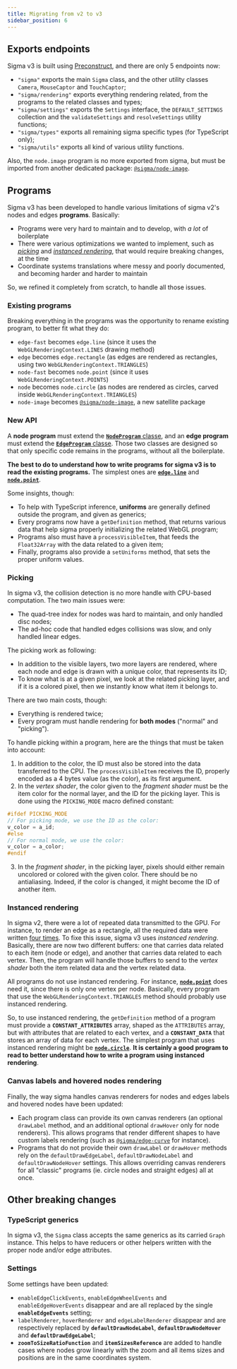 ```yaml
---
title: Migrating from v2 to v3
sidebar_position: 6
---
```


## Exports endpoints

Sigma v3 is built using [Preconstruct](https://preconstruct.tools/), and there are only 5 endpoints now:

- `"sigma"` exports the main `Sigma` class, and the other utility classes `Camera`, `MouseCaptor` and `TouchCaptor`;
- `"sigma/rendering"` exports everything rendering related, from the programs to the related classes and types;
- `"sigma/settings"` exports the `Settings` interface, the `DEFAULT_SETTINGS` collection and the `validateSettings` and `resolveSettings` utility functions;
- `"sigma/types"` exports all remaining sigma specific types (for TypeScript only);
- `"sigma/utils"` exports all kind of various utility functions.

Also, the `node.image` program is no more exported from sigma, but must be imported from another dedicated package: [`@sigma/node-image`](https://www.npmjs.com/package/@sigma/node-image).

## Programs

Sigma v3 has been developed to handle various limitations of sigma v2's nodes and edges **programs**. Basically:

- Programs were very hard to maintain and to develop, with _a lot_ of boilerplate
- There were various optimizations we wanted to implement, such as [_picking_](https://webglfundamentals.org/webgl/lessons/webgl-picking.html) and [_instanced rendering_](https://webglfundamentals.org/webgl/lessons/webgl-instanced-drawing.html), that would require breaking changes, at the time
- Coordinate systems translations where messy and poorly documented, and becoming harder and harder to maintain

So, we refined it completely from scratch, to handle all those issues.

### Existing programs

Breaking everything in the programs was the opportunity to rename existing program, to better fit what they do:

- `edge-fast` becomes `edge.line` (since it uses the `WebGLRenderingContext.LINES` drawing method)
- `edge` becomes `edge.rectangle` (as edges are rendered as rectangles, using two `WebGLRenderingContext.TRIANGLES`)
- `node-fast` becomes `node.point` (since it uses `WebGLRenderingContext.POINTS`)
- `node` becomes `node.circle` (as nodes are rendered as circles, carved inside `WebGLRenderingContext.TRIANGLES`)
- `node-image` becomes [`@sigma/node-image`](https://www.npmjs.com/package/@sigma/node-image), a new satellite package

### New API

A **node program** must extend the [**`NodeProgram`** classe](https://github.com/jacomyal/sigma.js/blob/main/packages/sigma/src/rendering/node.ts), and an **edge program** must extend the [**`EdgeProgram`** classe](https://github.com/jacomyal/sigma.js/blob/main/packages/sigma/src/rendering/edge.ts). Those two classes are designed so that only specific code remains in the programs, without all the boilerplate.

**The best to do to understand how to write programs for sigma v3 is to read the existing programs.** The simplest ones are [**`edge.line`**](https://github.com/jacomyal/sigma.js/tree/main/packages/sigma/src/rendering/programs/edge-line) and [**`node.point`**](https://github.com/jacomyal/sigma.js/tree/main/packages/sigma/src/rendering/programs/node-point).

Some insights, though:

- To help with TypeScript inference, **uniforms** are generally defined outside the program, and given as generics;
- Every programs now have a `getDefinition` method, that returns various data that help sigma properly initializing the related WebGL program;
- Programs also must have a `processVisibleItem`, that feeds the `Float32Array` with the data related to a given item;
- Finally, programs also provide a `setUniforms` method, that sets the proper uniform values.

### Picking

In sigma v3, the collision detection is no more handle with CPU-based computation. The two main issues were:

- The quad-tree index for nodes was hard to maintain, and only handled disc nodes;
- The ad-hoc code that handled edges collisions was slow, and only handled linear edges.

The picking work as following:

- In addition to the visible layers, two more layers are rendered, where each node and edge is drawn with a unique color, that represents its ID;
- To know what is at a given pixel, we look at the related picking layer, and if it is a colored pixel, then we instantly know what item it belongs to.

There are two main costs, though:

- Everything is rendered twice;
- Every program must handle rendering for **both modes** ("normal" and "picking").

To handle picking within a program, here are the things that must be taken into account:

1. In addition to the color, the ID must also be stored into the data transferred to the CPU. The `processVisibleItem` receives the ID, properly encoded as a 4 bytes value (as the color), as its first argument.
2. In the _vertex shader_, the color given to the _fragment shader_ must be the item color for the normal layer, and the ID for the picking layer. This is done using the `PICKING_MODE` macro defined constant:

```glsl
#ifdef PICKING_MODE
// For picking mode, we use the ID as the color:
v_color = a_id;
#else
// For normal mode, we use the color:
v_color = a_color;
#endif
```

3. In the _fragment shader_, in the picking layer, pixels should either remain uncolored or colored with the given color. There should be no antialiasing. Indeed, if the color is changed, it might become the ID of another item.

### Instanced rendering

In sigma v2, there were a lot of repeated data transmitted to the GPU. For instance, to render an edge as a rectangle, all the required data were written [four times](https://github.com/jacomyal/sigma.js/blob/7b3a5ead355f7c54449002e6909a9af2eecae6db/src/rendering/webgl/programs/edge.ts#L166-L193). To fixe this issue, sigma v3 uses _instanced rendering_. Basically, there are now two different buffers: one that carries data related to each item (node or edge), and another that carries data related to each vertex. Then, the program will handle those buffers to send to the _vertex shader_ both the item related data and the vertex related data.

All programs do not use instanced rendering. For instance, [**`node.point`**](https://github.com/jacomyal/sigma.js/tree/main/packages/sigma/src/rendering/programs/node-point) does need it, since there is only one vertex per node. Basically, every program that use the `WebGLRenderingContext.TRIANGLES` method should probably use instanced rendering.

So, to use instanced rendering, the `getDefinition` method of a program must provide a **`CONSTANT_ATTRIBUTES`** array, shaped as the `ATTRIBUTES` array, but with attributes that are related to each vertex, and a **`CONSTANT_DATA`** that stores an array of data for each vertex. The simplest program that uses instanced rendering might be [**`node.circle`**](https://github.com/jacomyal/sigma.js/tree/main/packages/sigma/src/rendering/programs/node-circle). **It is certainly a good program to read to better understand how to write a program using instanced rendering**.

### Canvas labels and hovered nodes rendering

Finally, the way sigma handles canvas renderers for nodes and edges labels and hovered nodes have been updated:

- Each program class can provide its own canvas renderers (an optional `drawLabel` method, and an additional optional `drawHover` only for node renderers). This allows programs that render different shapes to have custom labels rendering (such as [`@sigma/edge-curve`](https://www.npmjs.com/package/@sigma/edge-curve) for instance).
- Programs that do not provide their own `drawLabel` or `drawHover` methods rely on the `defaultDrawEdgeLabel`, `defaultDrawNodeLabel` and `defaultDrawNodeHover` settings. This allows overriding canvas renderers for all "classic" programs (ie. circle nodes and straight edges) all at once.

## Other breaking changes

### TypeScript generics

In sigma v3, the `Sigma` class accepts the same generics as its carried `Graph` instance. This helps to have reducers or other helpers written with the proper node and/or edge attributes.

### Settings

Some settings have been updated:

- `enableEdgeClickEvents`, `enableEdgeWheelEvents` and `enableEdgeHoverEvents` disappear and are all replaced by the single **`enableEdgeEvents`** setting;
- `labelRenderer`, `hoverRenderer` and `edgeLabelRenderer` disappear and are respectively replaced by **`defaultDrawNodeLabel`**, **`defaultDrawNodeHover`** and **`defaultDrawEdgeLabel`**;
- **`zoomToSizeRatioFunction`** and **`itemSizesReference`** are added to handle cases where nodes grow linearly with the zoom and all items sizes and positions are in the same coordinates system.
